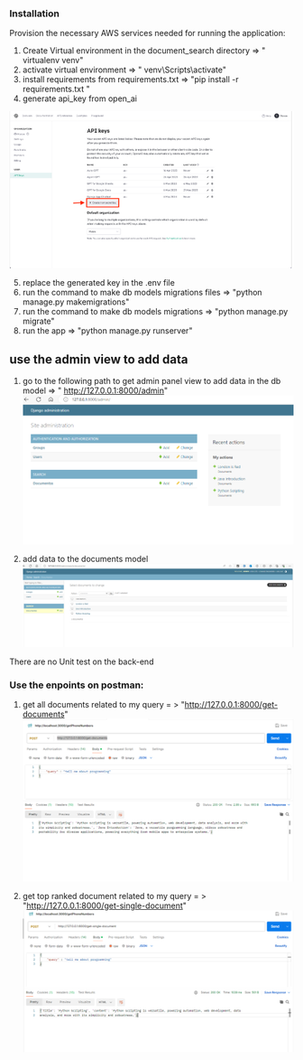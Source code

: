 

### Installation

Provision the necessary AWS services needed for running the application:

1. Create Virtual environment in the document_search directory => " virtualenv venv"
2. activate virtual environment => " venv\Scripts\activate"
3. install requirements from requirements.txt => "pip install -r requirements.txt "
4. generate api_key from open_ai

![Screenshot](./Screenshots/sc1.png)

5. replace the generated key in the .env file
6. run the command to make db models migrations files => "python manage.py makemigrations"
7. run the command to make db models migrations  => "python manage.py migrate"
8. run the app => "python manage.py runserver"


## use the admin view to add data 

1. go to the following path to get admin panel view to add data in the db model => " http://127.0.0.1:8000/admin"
![Screenshot](./Screenshots/sc2.png)


2. add data to the documents model 
![Screenshot](./Screenshots/sc3.png)


There are no Unit test on the back-end

### Use the enpoints on postman:

1. get all documents related to my query = > "http://127.0.0.1:8000/get-documents"
![Screenshot](./Screenshots/sc4.png)

2. get top ranked document related to my query = > "http://127.0.0.1:8000/get-single-document"
![Screenshot](./Screenshots/sc5.png)
